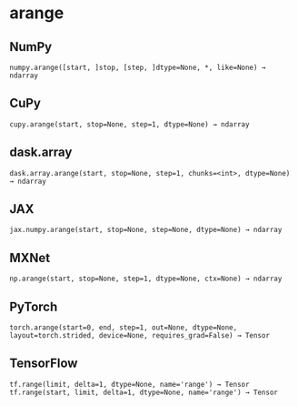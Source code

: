 # arange

## NumPy

```
numpy.arange([start, ]stop, [step, ]dtype=None, *, like=None) → ndarray
```

## CuPy

```
cupy.arange(start, stop=None, step=1, dtype=None) → ndarray
```

## dask.array

```
dask.array.arange(start, stop=None, step=1, chunks=<int>, dtype=None) → ndarray
```

## JAX

```
jax.numpy.arange(start, stop=None, step=None, dtype=None) → ndarray
```

## MXNet

```
np.arange(start, stop=None, step=1, dtype=None, ctx=None) → ndarray
```

## PyTorch

```
torch.arange(start=0, end, step=1, out=None, dtype=None, layout=torch.strided, device=None, requires_grad=False) → Tensor
```

## TensorFlow

```
tf.range(limit, delta=1, dtype=None, name='range') → Tensor
tf.range(start, limit, delta=1, dtype=None, name='range') → Tensor
```
